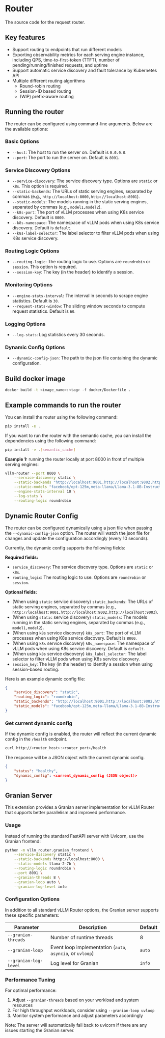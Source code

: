 # Router

The source code for the request router.

## Key features

- Support routing to endpoints that run different models
- Exporting observability metrics for each serving engine instance, including QPS, time-to-first-token (TTFT), number of pending/running/finished requests, and uptime
- Support automatic service discovery and fault tolerance by Kubernetes API
- Multiple different routing algorithms
  - Round-robin routing
  - Session-ID based routing
  - (WIP) prefix-aware routing

## Running the router

The router can be configured using command-line arguments. Below are the available options:

### Basic Options

- `--host`: The host to run the server on. Default is `0.0.0.0`.
- `--port`: The port to run the server on. Default is `8001`.

### Service Discovery Options

- `--service-discovery`: The service discovery type. Options are `static` or `k8s`. This option is required.
- `--static-backends`: The URLs of static serving engines, separated by commas (e.g., `http://localhost:8000,http://localhost:8001`).
- `--static-models`: The models running in the static serving engines, separated by commas (e.g., `model1,model2`).
- `--k8s-port`: The port of vLLM processes when using K8s service discovery. Default is `8000`.
- `--k8s-namespace`: The namespace of vLLM pods when using K8s service discovery. Default is `default`.
- `--k8s-label-selector`: The label selector to filter vLLM pods when using K8s service discovery.

### Routing Logic Options

- `--routing-logic`: The routing logic to use. Options are `roundrobin` or `session`. This option is required.
- `--session-key`: The key (in the header) to identify a session.

### Monitoring Options

- `--engine-stats-interval`: The interval in seconds to scrape engine statistics. Default is `30`.
- `--request-stats-window`: The sliding window seconds to compute request statistics. Default is `60`.

### Logging Options

- `--log-stats`: Log statistics every 30 seconds.

### Dynamic Config Options

- `--dynamic-config-json`: The path to the json file containing the dynamic configuration.

## Build docker image

```bash
docker build -t <image_name>:<tag> -f docker/Dockerfile .
```

## Example commands to run the router

You can install the router using the following command:

```bash
pip install -e .
```

If you want to run the router with the semantic cache, you can install the dependencies using the following command:

```bash
pip install -e .[semantic_cache]
```

**Example 1:** running the router locally at port 8000 in front of multiple serving engines:

```bash
vllm-router --port 8000 \
    --service-discovery static \
    --static-backends "http://localhost:9001,http://localhost:9002,http://localhost:9003" \
    --static-models "facebook/opt-125m,meta-llama/Llama-3.1-8B-Instruct,facebook/opt-125m" \
    --engine-stats-interval 10 \
    --log-stats \
    --routing-logic roundrobin
```

## Dynamic Router Config

The router can be configured dynamically using a json file when passing the `--dynamic-config-json` option.
The router will watch the json file for changes and update the configuration accordingly (every 10 seconds).

Currently, the dynamic config supports the following fields:

**Required fields:**

- `service_discovery`: The service discovery type. Options are `static` or `k8s`.
- `routing_logic`: The routing logic to use. Options are `roundrobin` or `session`.

**Optional fields:**

- (When using `static` service discovery) `static_backends`: The URLs of static serving engines, separated by commas (e.g., `http://localhost:9001,http://localhost:9002,http://localhost:9003`).
- (When using `static` service discovery) `static_models`: The models running in the static serving engines, separated by commas (e.g., `model1,model2`).
- (When using `k8s` service discovery) `k8s_port`: The port of vLLM processes when using K8s service discovery. Default is `8000`.
- (When using `k8s` service discovery) `k8s_namespace`: The namespace of vLLM pods when using K8s service discovery. Default is `default`.
- (When using `k8s` service discovery) `k8s_label_selector`: The label selector to filter vLLM pods when using K8s service discovery.
- `session_key`: The key (in the header) to identify a session when using session-based routing.

Here is an example dynamic config file:

```json
{
    "service_discovery": "static",
    "routing_logic": "roundrobin",
    "static_backends": "http://localhost:9001,http://localhost:9002,http://localhost:9003",
    "static_models": "facebook/opt-125m,meta-llama/Llama-3.1-8B-Instruct,facebook/opt-125m"
}
```

### Get current dynamic config

If the dynamic config is enabled, the router will reflect the current dynamic config in the `/health` endpoint.

```bash
curl http://<router_host>:<router_port>/health
```

The response will be a JSON object with the current dynamic config.

```json
{
    "status": "healthy",
    "dynamic_config": <current_dynamic_config (JSON object)>
}
```

## Granian Server

This extension provides a Granian server implementation for vLLM Router that supports better parallelism and improved performance.

### Usage

Instead of running the standard FastAPI server with Uvicorn, use the Granian frontend:

```bash
python -m vllm_router.granian_frontend \
    --service-discovery static \
    --static-backends http://localhost:8000 \
    --static-models llama-2-7b \
    --routing-logic roundrobin \
    --port 8001 \
    --granian-threads 8 \
    --granian-loop auto \
    --granian-log-level info
```

### Configuration Options

In addition to all standard vLLM Router options, the Granian server supports these specific parameters:

| Parameter | Description | Default |
|-----------|-------------|---------|
| `--granian-threads` | Number of runtime threads | 8 |
| `--granian-loop` | Event loop implementation (`auto`, `asyncio`, or `uvloop`) | `auto` |
| `--granian-log-level` | Log level for Granian | `info` |

### Performance Tuning

For optimal performance:

1. Adjust `--granian-threads` based on your workload and system resources
2. For high throughput workloads, consider using `--granian-loop uvloop`
3. Monitor system performance and adjust parameters accordingly

Note: The server will automatically fall back to uvicorn if there are any issues starting the Granian server.
